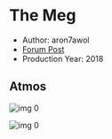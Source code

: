 # The Meg

* Author: aron7awol
* [Forum Post](https://www.avsforum.com/threads/bass-eq-for-filtered-movies.2995212/post-57044384)
* Production Year: 2018

## Atmos

![img 0](https://i.imgur.com/kNEk2qv.jpg)

![img 0](https://i.imgur.com/40rW0qa.jpg)

